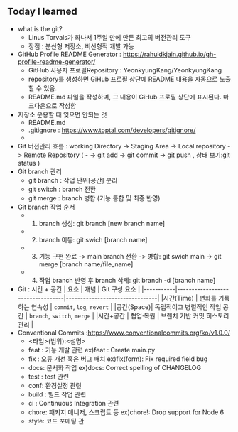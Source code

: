 ## Today I learned
- what is the git?
	- Linus Torvals가 화나서 1주일 만에 만든 최고의 버전관리 도구
	- 장점 : 분산형 저장소, 비선형적 개발 가능
- GitHub Profile README Generator : https://rahuldkjain.github.io/gh-profile-readme-generator/
	- GitHub 사용자 프로필Repository : YeonkyungKang/YeonkyungKang
	- repository를 생성하면 GiHub 프로필 상단에 README 내용을 자동으로 노출할 수 있음.
    - README.md 파일을 작성하며, 그 내용이 GiHub 프로필 상단에 표시된다. 마크다운으로 작성함
- 저장소 운용할 때 잊으면 안되는 것
	- README.md
	- .gitignore : https://www.toptal.com/developers/gitignore/
	- 
- Git 버전관리 흐름 : working Directory -> Staging Area -> Local repository -> Remote Repository
  ( - -> git add -> git commit -> git push , 상태 보기:git status )
- Git branch 관리
	- git branch : 작업 단위[공간] 분리
	- git switch : branch 전환 
	- git merge : branch 병합 (기능 통합 및 최종 반영)
- Git branch 작업 순서
	- 1. branch 생성: git branch [new branch name]
	- 2. branch 이동: git swich [branch name]
	- 3. 기능 구현 완료 -> main branch 전환 -> 병합: git swich main -> git merge [branch name/file_name]
	- 4. 작업 branch 반영 후 branch 삭제: git branch -d [branch name]
- Git : 시간 + 공간
| 요소         | 개념                           | Git 구성 요소                  |
|-----------|----------------------------------|--------------------------------|
|시간(Time) | 변화를 기록하는 연속성              | `commit`, `log`, `revert`      |
|공간(Space)| 독립적이고 병렬적인 작업 공간       | `branch`, `switch`, `merge`    |
|시간+공간  | 협업·복원      | 브랜치 기반 커밋 히스토리 관리 |
- Conventional Commits :https://www.conventionalcommits.org/ko/v1.0.0/
	- <타입>(범위):<설명>
 	- feat : 기능 개발 관련 ex)feat : Create main.py 
    - fix : 오류 개선 혹은 버그 패치 ex)fix(form): Fix required field bug
	- docs: 문서화 작업	  ex)docs: Correct spelling of CHANGELOG
	- test : test 관련		
	- conf: 환경설정 관련 
	- build : 빌드 작업 관련
	- ci : Continuous Integration 관련
	- chore: 패키지 매니저, 스크립트 등	 ex)chore!: Drop support for Node 6
	- style: 코드 포매팅 관
